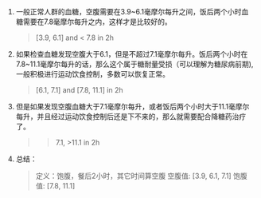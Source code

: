 1. 一般正常人群的血糖，空腹需要在3.9~6.1毫摩尔每升之间，饭后两个小时血糖需要在7.8毫摩尔每升之内，这样才是比较好的。 
    > [3.9, 6.1]  and < 7.8 in 2h
2. 如果检查血糖发现空腹大于6.1，但是不超过7.1毫摩尔每升。饭后两个小时在7.8~11.1毫摩尔每升的话，那么这个属于糖耐量受损（可以理解为糖尿病前期), 一般积极进行运动饮食控制，多数可以恢复正常。  
    > [6.1, 7.1] and [7.8, 11.1] in 2h  
   
3. 但是如果发现空腹血糖大于7.1毫摩尔每升，或者饭后两个小时大于11.1毫摩尔每升，并且经过运动饮食控制后还是下不来的，那么就需要配合降糖药治疗了。  
    >  > 7.1,  >11.1 in 2h  

4. 总结： 
     > 定义：饱腹，餐后2小时，其它时间算空腹
     > 空腹值: [3.9, 6.1, 7.1]
     > 饱腹值: [7.8, 11.1]  
